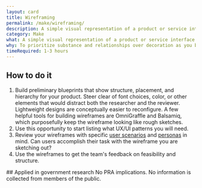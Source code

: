 ```yaml
---
layout: card
title: Wireframing
permalink: /make/wireframing/
description: A simple visual representation of a product or service interface.
category: Make
what: A simple visual representation of a product or service interface.
why: To prioritize substance and relationships over decoration as you begin defining the solution. Wireframing also gives designers a great opportunity to start asking developers early questions about feasibility and structure.
timeRequired: 1-3 hours
---
```


## How to do it

1. Build preliminary blueprints that show structure, placement, and hierarchy for your product. Steer clear of font choices, color, or other elements that would distract both the researcher and the reviewer. Lightweight designs are conceptually easier to reconfigure. A few helpful tools for building wireframes are OmniGraffle and Balsamiq, which purposefully keep the wireframe looking like rough sketches.
1. Use this opportunity to start listing what UX/UI patterns you will need.
1. Review your wireframes with specific [user scenarios](/decide/user-scenarios/#user-scenarios) and [personas](/decide/personas/#personas) in mind. Can users accomplish their task with the wireframe you are sketching out?
1. Use the wireframes to get the team's feedback on feasibility and structure.  

<section class="method--section method--section--government-considerations" markdown="1" >
## Applied in government research 
No PRA implications. No information is collected from members of the public.
</section>
